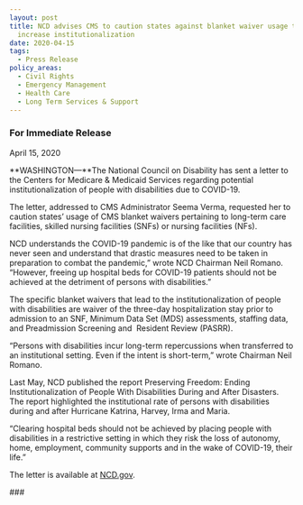 ```yaml
---
layout: post
title: NCD advises CMS to caution states against blanket waiver usage that could
  increase institutionalization
date: 2020-04-15
tags:
  - Press Release
policy_areas:
  - Civil Rights
  - Emergency Management
  - Health Care
  - Long Term Services & Support
---
```


### For Immediate Release

April 15, 2020

**WASHINGTON—**The National Council on Disability has sent a letter to the Centers for Medicare & Medicaid Services regarding potential institutionalization of people with disabilities due to COVID-19.

The letter, addressed to CMS Administrator Seema Verma, requested her to caution states’ usage of CMS blanket waivers pertaining to long-term care facilities, skilled nursing facilities (SNFs) or nursing facilities (NFs).

NCD understands the COVID-19 pandemic is of the like that our country has never seen and understand that drastic measures need to be taken in preparation to combat the pandemic,” wrote NCD Chairman Neil Romano. “However, freeing up hospital beds for COVID-19 patients should not be achieved at the detriment of persons with disabilities.”

The specific blanket waivers that lead to the institutionalization of people with disabilities are waiver of the three-day hospitalization stay prior to admission to an SNF, Minimum Data Set (MDS) assessments, staffing data, and Preadmission Screening and  Resident Review (PASRR).

“Persons with disabilities incur long-term repercussions when transferred to an institutional setting. Even if the intent is short-term,” wrote Chairman Neil Romano.

Last May, NCD published the report Preserving Freedom: Ending Institutionalization of People With Disabilities During and After Disasters. The report highlighted the institutional rate of persons with disabilities during and after Hurricane Katrina, Harvey, Irma and Maria.

“Clearing hospital beds should not be achieved by placing people with disabilities in a restrictive setting in which they risk the loss of autonomy, home, employment, community supports and in the wake of COVID-19, their life.”

The letter is available at [NCD.gov](https://ncd.gov/publications/2020/ncd-letter-cms-institutionalization).

\###
